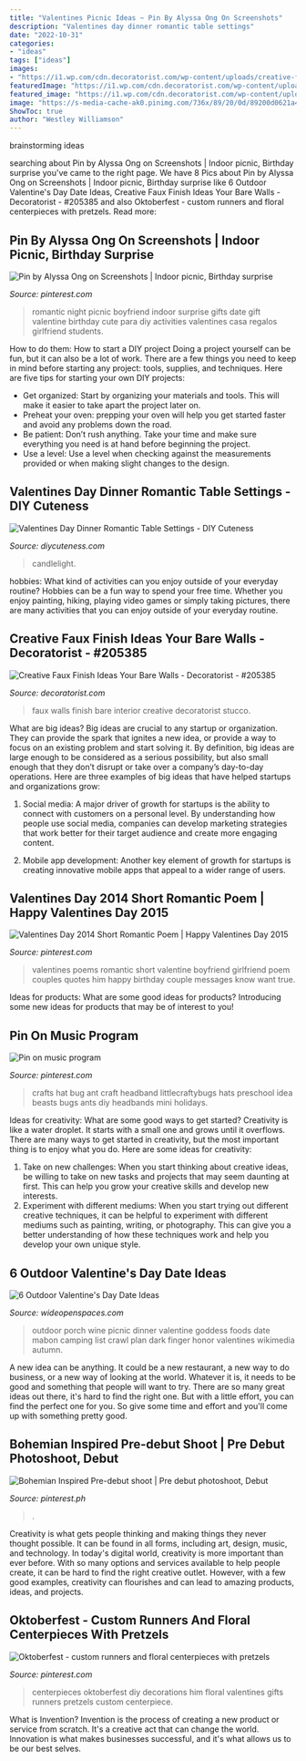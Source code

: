 ```yaml
---
title: "Valentines Picnic Ideas ~ Pin By Alyssa Ong On Screenshots"
description: "Valentines day dinner romantic table settings"
date: "2022-10-31"
categories:
- "ideas"
tags: ["ideas"]
images:
- "https://i1.wp.com/cdn.decoratorist.com/wp-content/uploads/creative-faux-finish-ideas-your-bare-walls-310508.jpg?fit=1151%2C797&amp;ssl=1"
featuredImage: "https://i1.wp.com/cdn.decoratorist.com/wp-content/uploads/creative-faux-finish-ideas-your-bare-walls-310508.jpg?fit=1151%2C797&amp;ssl=1"
featured_image: "https://i1.wp.com/cdn.decoratorist.com/wp-content/uploads/creative-faux-finish-ideas-your-bare-walls-310508.jpg?fit=1151%2C797&amp;ssl=1"
image: "https://s-media-cache-ak0.pinimg.com/736x/89/20/0d/89200d0621a448dbe8e7e0ca8b9d6990--short-romantic-poems-romantic-couples.jpg"
ShowToc: true
author: "Westley Williamson"
---
```


 brainstorming ideas 
	

		
searching about Pin by Alyssa Ong on Screenshots | Indoor picnic, Birthday surprise you've came to the right page. We have 8 Pics about Pin by Alyssa Ong on Screenshots | Indoor picnic, Birthday surprise like 6 Outdoor Valentine&#039;s Day Date Ideas, Creative Faux Finish Ideas Your Bare Walls - Decoratorist - #205385 and also Oktoberfest - custom runners and floral centerpieces with pretzels. Read more:
		
    
## Pin By Alyssa Ong On Screenshots | Indoor Picnic, Birthday Surprise

<img loading=lazy src="https://i.pinimg.com/originals/fd/c8/b4/fdc8b4d53fc85412311c2a9f26663aa3.jpg" onerror="this.onerror=null;this.src='https://tse3.mm.bing.net/th?id=OIP.uTQ1a0d153oP5O5d_UM-lwHaJ4&amp;pid=15.1';" alt="Pin by Alyssa Ong on Screenshots | Indoor picnic, Birthday surprise">

_Source: pinterest.com_

>romantic night picnic boyfriend indoor surprise gifts date gift valentine birthday cute para diy activities valentines casa regalos girlfriend students. 

	

How to do them: How to start a DIY project
Doing a project yourself can be fun, but it can also be a lot of work. There are a few things you need to keep in mind before starting any project: tools, supplies, and techniques. Here are five tips for starting your own DIY projects: 
- Get organized: Start by organizing your materials and tools. This will make it easier to take apart the project later on. 
- Preheat your oven: prepping your oven will help you get started faster and avoid any problems down the road. 
- Be patient: Don’t rush anything. Take your time and make sure everything you need is at hand before beginning the project. 
- Use a level: Use a level when checking against the measurements provided or when making slight changes to the design.

    
## Valentines Day Dinner Romantic Table Settings - DIY Cuteness

<img loading=lazy src="https://diycuteness.com/wp-content/uploads/2019/12/Valentines-Day-Dinner-Romantic-Table-Settings-2.jpg" onerror="this.onerror=null;this.src='https://tse2.mm.bing.net/th?id=OIP.BeTvkWcmHAu2s1fV5Y7KhQHaJ4&amp;pid=15.1';" alt="Valentines Day Dinner Romantic Table Settings - DIY Cuteness">

_Source: diycuteness.com_

>candlelight. 

	

hobbies: What kind of activities can you enjoy outside of your everyday routine?
Hobbies can be a fun way to spend your free time. Whether you enjoy painting, hiking, playing video games or simply taking pictures, there are many activities that you can enjoy outside of your everyday routine.

    
## Creative Faux Finish Ideas Your Bare Walls - Decoratorist - #205385

<img loading=lazy src="https://i1.wp.com/cdn.decoratorist.com/wp-content/uploads/creative-faux-finish-ideas-your-bare-walls-310508.jpg?fit=1151%2C797&amp;ssl=1" onerror="this.onerror=null;this.src='https://tse3.mm.bing.net/th?id=OIP.2lFqdpDuaAF_KxSkv8GWmwHaFI&amp;pid=15.1';" alt="Creative Faux Finish Ideas Your Bare Walls - Decoratorist - #205385">

_Source: decoratorist.com_

>faux walls finish bare interior creative decoratorist stucco. 

	

What are big ideas?
Big ideas are crucial to any startup or organization. They can provide the spark that ignites a new idea, or provide a way to focus on an existing problem and start solving it. By definition, big ideas are large enough to be considered as a serious possibility, but also small enough that they don’t disrupt or take over a company’s day-to-day operations. Here are three examples of big ideas that have helped startups and organizations grow:
1. Social media: A major driver of growth for startups is the ability to connect with customers on a personal level. By understanding how people use social media, companies can develop marketing strategies that work better for their target audience and create more engaging content.

2. Mobile app development: Another key element of growth for startups is creating innovative mobile apps that appeal to a wider range of users.

    
## Valentines Day 2014 Short Romantic Poem | Happy Valentines Day 2015

<img loading=lazy src="https://s-media-cache-ak0.pinimg.com/736x/89/20/0d/89200d0621a448dbe8e7e0ca8b9d6990--short-romantic-poems-romantic-couples.jpg" onerror="this.onerror=null;this.src='https://tse4.mm.bing.net/th?id=OIP.XLcH3HstTM4soYb8Ng_6xQHaFs&amp;pid=15.1';" alt="Valentines Day 2014 Short Romantic Poem | Happy Valentines Day 2015">

_Source: pinterest.com_

>valentines poems romantic short valentine boyfriend girlfriend poem couples quotes him happy birthday couple messages know want true. 

	

Ideas for products: What are some good ideas for products?
Introducing some new ideas for products that may be of interest to you!

    
## Pin On Music Program

<img loading=lazy src="https://i.pinimg.com/originals/9d/b0/95/9db095825e1b3c419a30b163808357a1.jpg" onerror="this.onerror=null;this.src='https://tse1.mm.bing.net/th?id=OIP.fenwvz_JyjzOdGwubdGu6gHaF1&amp;pid=15.1';" alt="Pin on music program">

_Source: pinterest.com_

>crafts hat bug ant craft headband littlecraftybugs hats preschool idea beasts bugs ants diy headbands mini holidays. 

	

Ideas for creativity: What are some good ways to get started?
Creativity is like a water droplet. It starts with a small one and grows until it overflows. There are many ways to get started in creativity, but the most important thing is to enjoy what you do. Here are some ideas for creativity: 
1. Take on new challenges: When you start thinking about creative ideas, be willing to take on new tasks and projects that may seem daunting at first. This can help you grow your creative skills and develop new interests. 
2. Experiment with different mediums: When you start trying out different creative techniques, it can be helpful to experiment with different mediums such as painting, writing, or photography. This can give you a better understanding of how these techniques work and help you develop your own unique style. 

    
## 6 Outdoor Valentine&#039;s Day Date Ideas

<img loading=lazy src="https://cdn0.wideopenspaces.com/wp-content/uploads/2015/02/picnic.jpg" onerror="this.onerror=null;this.src='https://tse2.mm.bing.net/th?id=OIP.SbXaDJXITV9j2S89JtG2_gHaEK&amp;pid=15.1';" alt="6 Outdoor Valentine&#039;s Day Date Ideas">

_Source: wideopenspaces.com_

>outdoor porch wine picnic dinner valentine goddess foods date mabon camping list crawl plan dark finger honor valentines wikimedia autumn. 

	

A new idea can be anything. It could be a new restaurant, a new way to do business, or a new way of looking at the world. Whatever it is, it needs to be good and something that people will want to try. There are so many great ideas out there, it's hard to find the right one. But with a little effort, you can find the perfect one for you. So give some time and effort and you'll come up with something pretty good.

    
## Bohemian Inspired Pre-debut Shoot | Pre Debut Photoshoot, Debut

<img loading=lazy src="https://i.pinimg.com/originals/88/0e/e6/880ee6eaa39d3cbdbbc548b785fe43e0.jpg" onerror="this.onerror=null;this.src='https://tse3.mm.bing.net/th?id=OIP.UzoYjVqkb-b_d_4AvPiL3QHaLH&amp;pid=15.1';" alt="Bohemian Inspired Pre-debut shoot | Pre debut photoshoot, Debut">

_Source: pinterest.ph_

>. 

	

Creativity is what gets people thinking and making things they never thought possible. It can be found in all forms, including art, design, music, and technology. In today's digital world, creativity is more important than ever before. With so many options and services available to help people create, it can be hard to find the right creative outlet. However, with a few good examples, creativity can flourishes and can lead to amazing products, ideas, and projects.

    
## Oktoberfest - Custom Runners And Floral Centerpieces With Pretzels

<img loading=lazy src="https://i.pinimg.com/736x/c1/c7/99/c1c799c35ab764dfd443a38efeb5de1a--floral-centerpieces-centerpiece-ideas.jpg" onerror="this.onerror=null;this.src='https://tse1.mm.bing.net/th?id=OIP.Y7emSH5uu5__f_vNbF4-HAHaLH&amp;pid=15.1';" alt="Oktoberfest - custom runners and floral centerpieces with pretzels">

_Source: pinterest.com_

>centerpieces oktoberfest diy decorations him floral valentines gifts runners pretzels custom centerpiece. 

	

What is Invention?
Invention is the process of creating a new product or service from scratch. It's a creative act that can change the world. Innovation is what makes businesses successful, and it's what allows us to be our best selves.

